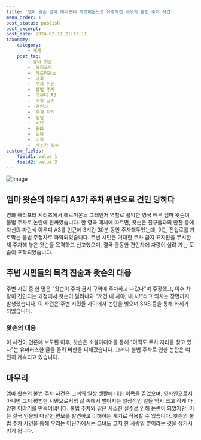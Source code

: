 ```yaml
---
title: '엠마 왓슨 영화 해리포터 헤르미온느로 유명해진 배우의 불법 주차 사건'
menu_order: 1
post_status: publish
post_excerpt: 
post_date: 2024-02-11 21:13:11
taxonomy:
    category:
        - 세계
    post_tag:
        - 엠마 왓슨
        -  해리포터
        -  헤르미온느
        -  영화
        -  주차 위반
        -  불법 주차
        -  아우디 A3
        -  주차 금지
        -  견인차
        -  주차 자리
        -  농담
        -  비난
        -  SNS
        -  논란
        -  이목
        -  사소한 실수
custom_fields:
    field1: value 1
    field2: value 2
---
```


![Image](https://imgnews.pstatic.net/image/009/2024/02/11/0005257177_001_20240211182401002.jpg?type=w647)

## 엠마 왓슨의 아우디 A3가 주차 위반으로 견인 당하다
영화 해리포터 시리즈에서 헤르미온느 그레인저 역할로 활약한 영국 배우 엠마 왓슨이 불법 주차로 논란에 휩싸였습니다. 한 영국 매체에 따르면, 왓슨은 친구들과의 만찬 중에 자신의 파란색 아우디 A3를 인근에 3시간 30분 동안 주차해두었는데, 이는 진입로를 가로막는 불법 주정차로 파악되었습니다. 주변 시민은 거대한 주차 금지 표지판을 무시한 채 주차해 놓은 왓슨을 목격하고 신고했으며, 결국 출동한 견인차에 차량이 실려 가는 모습이 포착되었습니다.
## 주변 시민들의 목격 진술과 왓슨의 대응
주변 시민 중 한 명은 "왓슨이 주차 금지 구역에 주차하고 나갔다"며 주장했고, 이후 차량이 견인되는 과정에서 왓슨이 달려나와 "저건 내 차야, 내 차!"라고 외치는 장면까지 발생했습니다. 이 사건은 주변 시민들 사이에서 논란을 빚으며 SNS 등을 통해 화제가 되었습니다.
### 왓슨의 대응
이 사건이 언론에 보도된 이후, 왓슨은 소셜미디어를 통해 "아직도 주차 자리를 찾고 있다"는 유머러스한 글을 올려 비판을 피해갔습니다. 그러나 불법 주차로 인한 논란은 여전히 계속되고 있습니다.
## 마무리
엠마 왓슨의 불법 주차 사건은 그녀의 일상 생활에 대한 이목을 끌었으며, 영화인으로서 아니면 그저 평범한 시민으로서의 삶 속에서 벌어지는 일상적인 일들 역시 크고 작게 다양한 이야기를 만들어냅니다. 불법 주차와 같은 사소한 실수로 인해 논란이 되었지만, 이는 결국 인물의 다양한 면모를 발견하고 이해하는 계기로 작용할 수 있습니다. 왓슨의 불법 주차 사건을 통해 우리는 어딘가에서는 그녀도 그저 한 사람일 뿐이라는 것을 상기시키게 됩니다.
